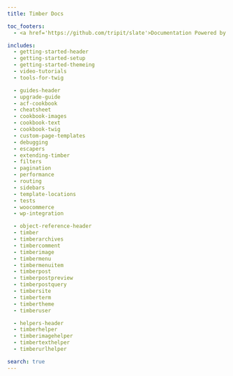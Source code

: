 ```yaml
---
title: Timber Docs

toc_footers:
  - <a href='https://github.com/tripit/slate'>Documentation Powered by Slate</a>

includes:
  - getting-started-header
  - getting-started-setup
  - getting-started-themeing
  - video-tutorials
  - tools-for-twig

  - guides-header
  - upgrade-guide
  - acf-cookbook
  - cheatsheet
  - cookbook-images
  - cookbook-text
  - cookbook-twig
  - custom-page-templates
  - debugging
  - escapers
  - extending-timber
  - filters
  - pagination
  - performance
  - routing
  - sidebars
  - template-locations
  - tests
  - woocommerce
  - wp-integration

  - object-reference-header
  - timber
  - timberarchives
  - timbercomment
  - timberimage
  - timbermenu
  - timbermenuitem
  - timberpost
  - timberpostpreview
  - timberpostquery
  - timbersite
  - timberterm
  - timbertheme
  - timberuser

  - helpers-header
  - timberhelper
  - timberimagehelper
  - timbertexthelper
  - timberurlhelper

search: true
---
```




